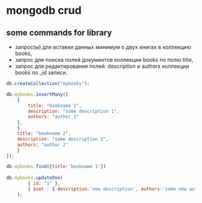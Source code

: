 
# mongodb crud

## some commands for library

- запрос(ы) для вставки данных минимум о двух книгах в коллекцию books,
- запрос для поиска полей документов коллекции books по полю title,
- запрос для редактирования полей: description и authors коллекции books по _id записи.

```js
db.createCollection("mybooks");

db.mybooks.insertMany([
    {
        title: "bookname 1",
        description: "some description 1",
        authors: "author 1"
    },
    {
    title: "bookname 2",
    description: "some description 2",
    authors: "author 2"
    }    
]);

db.mybooks.find({title:'bookname 1'})
    
db.mybooks.updateOne(
        { id: "1" },
        { $set : { description:'new description', authors:'some new author'} }
    );

```

